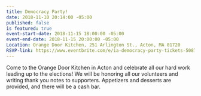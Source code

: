 ```yaml
---
title: Democracy Party!
date: 2018-11-10 20:14:00 -05:00
published: false
is featured: true
event-start-date: 2018-11-15 18:00:00 -05:00
event-end-date: 2018-11-15 20:00:00 -05:00
Location: Orange Door Kitchen, 251 Arlington St., Acton, MA 01720
RSVP-link: https://www.eventbrite.com/e/ia-democracy-party-tickets-50874499999
---
```


Come to the Orange Door Kitchen in Acton and celebrate all our hard work leading up to the elections! We will be honoring all our volunteers and writing thank you notes to supporters. Appetizers and desserts are provided, and there will be a cash bar.